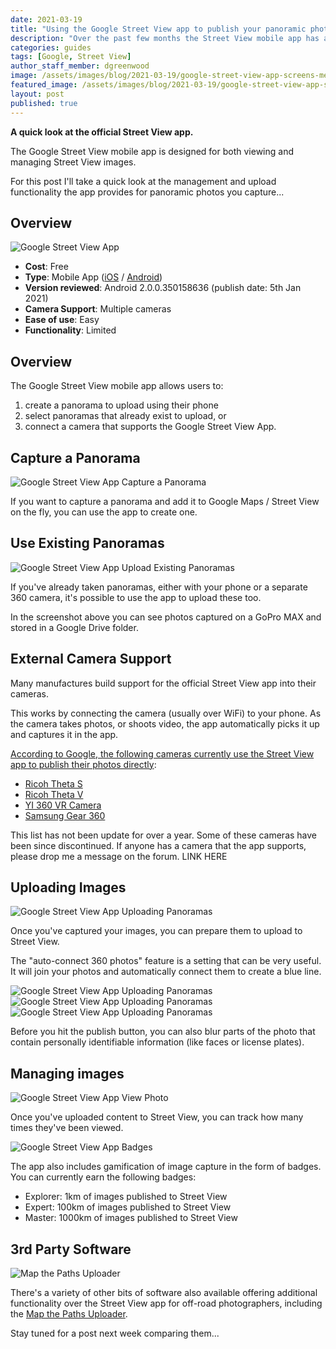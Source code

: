 ```yaml
---
date: 2021-03-19
title: "Using the Google Street View app to publish your panoramic photos"
description: "Over the past few months the Street View mobile app has a number of updates. Here's a quick start guide to publish your photos to the map."
categories: guides
tags: [Google, Street View]
author_staff_member: dgreenwood
image: /assets/images/blog/2021-03-19/google-street-view-app-screens-meta.jpg
featured_image: /assets/images/blog/2021-03-19/google-street-view-app-screens-sm.jpg
layout: post
published: true
---
```


**A quick look at the official Street View app.**

The Google Street View mobile app is designed for both viewing and managing Street View images.

For this post I'll take a quick look at the management and upload functionality the app provides for panoramic photos you capture...

## Overview

<img class="img-fluid" src="/assets/images/blog/2021-03-19/google-street-view-app.png" alt="Google Street View App" title="Google Street View App" />

* **Cost**: Free
* **Type**: Mobile App ([iOS](https://apps.apple.com/gb/app/google-street-view/id904418768) / [Android](https://play.google.com/store/apps/details?id=com.google.android.street&hl=en_GB&gl=US))
* **Version reviewed**: Android 2.0.0.350158636 (publish date: 5th Jan 2021)
* **Camera Support**: Multiple cameras
* **Ease of use**: Easy
* **Functionality**: Limited

## Overview

The Google Street View mobile app allows users to:

1. create a panorama to upload using their phone
2. select panoramas that already exist to upload, or
3. connect a camera that supports the Google Street View App.

## Capture a Panorama

<img class="img-fluid" src="/assets/images/blog/2021-03-19/" alt="Google Street View App Capture a Panorama" title="Google Street View App Capture a Panorama" />

If you want to capture a panorama and add it to Google Maps / Street View on the fly, you can use the app to create one.

## Use Existing Panoramas

<img class="img-fluid" src="/assets/images/blog/2021-03-19/google-street-view-app-select-photos.png" alt="Google Street View App Upload Existing Panoramas" title="Google Street View App Upload Existing Panoramas" />

If you've already taken panoramas, either with your phone or a separate 360 camera, it's possible to use the app to upload these too.

In the screenshot above you can see photos captured on a GoPro MAX and stored in a Google Drive folder. 

## External Camera Support

Many manufactures build support for the official Street View app into their cameras.

This works by connecting the camera (usually over WiFi) to your phone. As the camera takes photos, or shoots video, the app automatically picks it up and captures it in the app.
 
[According to Google, the following cameras currently use the Street View app to publish their photos directly](https://support.google.com/maps/answer/6281877?hl=en-GB):

* [Ricoh Theta S](https://support.google.com/maps/answer/6281877?hl=en-GB#zippy=%2Cricoh-theta-s)
* [Ricoh Theta V](https://support.google.com/maps/answer/6281877?hl=en-GB#zippy=%2Cricoh-theta-v)
* [YI 360 VR Camera](https://support.google.com/maps/answer/6281877?hl=en-GB#zippy=%2Cyi-vr-camera)
* [Samsung Gear 360](https://support.google.com/maps/answer/6281877?hl=en-GB#zippy=%2Csamsung-gear)

This list has not been update for over a year. Some of these cameras have been since discontinued. If anyone has a camera that the app supports, please drop me a message on the forum. LINK HERE

## Uploading Images

<img class="img-fluid" src="/assets/images/blog/2021-03-19/google-street-view-app-publish-0.png" alt="Google Street View App Uploading Panoramas" title="Google Street View App Uploading Panoramas" />

Once you've captured your images, you can prepare them to upload to Street View.

The "auto-connect 360 photos" feature is a setting that can be very useful. It will join your photos and automatically connect them to create a blue line.

<img class="img-fluid" src="/assets/images/blog/2021-03-19/google-street-view-app-publish-1.png" alt="Google Street View App Uploading Panoramas" title="Google Street View App Uploading Panoramas" />

<img class="img-fluid" src="/assets/images/blog/2021-03-19/google-street-view-app-publish-2.png" alt="Google Street View App Uploading Panoramas" title="Google Street View App Uploading Panoramas" />

<img class="img-fluid" src="/assets/images/blog/2021-03-19/google-street-view-app-publish-3.png" alt="Google Street View App Uploading Panoramas" title="Google Street View App Uploading Panoramas" />

Before you hit the publish button, you can also blur parts of the photo that contain personally identifiable information (like faces or license plates).

## Managing images

<img class="img-fluid" src="/assets/images/blog/2021-03-19/google-street-view-app-view.png" alt="Google Street View App View Photo" title="Google Street View App View Photo" />

Once you've uploaded content to Street View, you can track how many times they've been viewed.

<img class="img-fluid" src="/assets/images/blog/2021-03-19/google-street-view-app-badges.png" alt="Google Street View App Badges" title="Google Street View App Badges" />

The app also includes gamification of image capture in the form of badges. You can currently earn the following badges:

* Explorer: 1km of images published to Street View
* Expert: 100km of images published to Street View
* Master: 1000km of images published to Street View 

## 3rd Party Software

<img class="img-fluid" src="/assets/images/blog/2021-03-19/mtpu-screenshot.jpg" alt="Map the Paths Uploader" title="Map the Paths Uploader" />

There's a variety of other bits of software also available offering additional functionality over the Street View app for off-road photographers, including the [Map the Paths Uploader](https://www.mapthepaths.com/uploader).

Stay tuned for a post next week comparing them...
